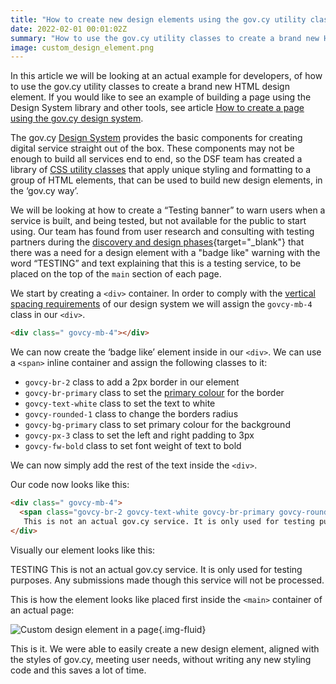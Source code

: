 ```yaml
---
title: "How to create new design elements using the gov.cy utility classes"
date: 2022-02-01 00:01:02Z
summary: "How to use the gov.cy utility classes to create a brand new HTML design element."
image: custom_design_element.png
---
```

In this article we will be looking at an actual example for developers, of how to use the gov.cy utility classes to create a brand new HTML design element. If you would like to see an example of building a page using the Design System library and other tools, see article [How to create a page using the gov.cy design system](../create_a_page).

The gov.cy [Design System](../../) provides the basic components for creating digital service straight out of the box. These components may not be enough to build all services end to end, so the DSF team has created a library of [CSS utility classes](../../css_utilities) that apply unique styling and formatting to a group of HTML elements, that can be used to build new design elements, in the ‘gov.cy way’. 

We will be looking at how to create a “Testing banner” to warn users when a service is built, and being tested, but not available for the public to start using. Our team has found from user research and consulting with testing partners during the [discovery and design phases](https://dsf.dmrid.gov.cy/service-standard/#a-understanding-user-needs){target="_blank"} that there was a need for a design element with a "badge like" warning with the word “TESTING” and text explaining that this is a testing service, to be placed on the top of the `main` section of each page.

We start by creating a `<div>` container. In order to comply with the [vertical spacing requirements](../../styles/vertical_spacing) of our design system we will assign the `govcy-mb-4` class in our `<div>`.

```html
<div class=" govcy-mb-4"></div>
```

We can now create the ‘badge like’ element inside in our `<div>`. We can use a `<span>` inline container and assign the following classes to it:
- `govcy-br-2` class to add a 2px border in our element
- `govcy-br-primary` class to set the [primary colour](../../styles/colour/#theme-colours) for the border 
- `govcy-text-white` class to set the text to white 
- `govcy-rounded-1` class to change the borders radius  
- `govcy-bg-primary` class to set primary colour for the background 
- `govcy-px-3` class to set the left and right padding to 3px 
- `govcy-fw-bold` class to set font weight of text to bold

We can now simply add the rest of the text inside the `<div>`.

Our code now looks like this:
```html
<div class=" govcy-mb-4">
  <span class="govcy-br-2 govcy-text-white govcy-br-primary govcy-rounded-1 govcy-bg-primary govcy-px-3 govcy-fw-bold">TESTING</span>
   This is not an actual gov.cy service. It is only used for testing purposes. Any submissions made though this service will not be processed.
</div>
```
Visually our element looks like this:
<div class="govcy-container govcy-p-4  govcy-br-1 govcy-br-standard govcy-mb-4">
<div class=" govcy-mb-4">
  <span class="govcy-br-2 govcy-text-white govcy-br-primary govcy-rounded-1 govcy-bg-primary govcy-px-3 govcy-fw-bold">TESTING</span>
   This is not an actual gov.cy service. It is only used for testing purposes. Any submissions made though this service will not be processed.
</div>
</div>

This is how the element looks like placed first inside the `<main>` container of an actual page:

![Custom design element in a page](../../img/custom_design_element.png){.img-fluid}

This is it. We were able to easily create a new design element, aligned with the styles of gov.cy, meeting user needs, without writing any new styling code and this saves a lot of time. 